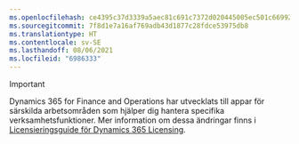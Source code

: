 ```yaml
---
ms.openlocfilehash: ce4395c37d3339a5aec81c691c7372d020445005ec501c669927ce1fbee2faae
ms.sourcegitcommit: 7f8d1e7a16af769adb43d1877c28fdce53975db8
ms.translationtype: HT
ms.contentlocale: sv-SE
ms.lasthandoff: 08/06/2021
ms.locfileid: "6986333"
---
```

> [!IMPORTANT]
> Dynamics 365 for Finance and Operations har utvecklats till appar för särskilda arbetsområden som hjälper dig hantera specifika verksamhetsfunktioner. Mer information om dessa ändringar finns i [Licensieringsguide för Dynamics 365 Licensing](https://mbs.microsoft.com/Files/public/365/Dynamics365LicensingGuide.pdf).
 
